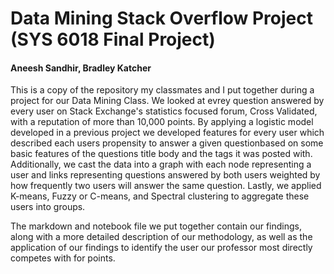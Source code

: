 # Data Mining Stack Overflow Project (SYS 6018 Final Project)

#### Aneesh Sandhir, Bradley Katcher

This is a copy of the repository my classmates and I put together during a project for our Data Mining Class. 
We looked at evrey question answered by every user on Stack Exchange's statistics focused forum, Cross Validated, with a reputation of more than 10,000 points. By applying a logistic model developed in a previous project we developed features for every user which described each users propensity to answer a given questionbased on some basic features of the questions title body and the tags it was posted with. Additionally, we cast the data into a graph with each node representing a user and links representing questions answered by both users weighted by how frequently two users will answer the same question. Lastly, we applied K-means, Fuzzy or C-means, and Spectral clustering to aggregate these users into groups. 

The markdown and notebook file we put together contain our findings, along with a more detailed description of our methodology, as well as the application of our findings to identify the user our professor most directly competes with for points.   

